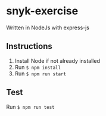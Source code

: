 # snyk-exercise
Written in NodeJs with express-js

## Instructions
1. Install Node if not already installed
2. Run ```$ npm install```
3. Run ```$ npm run start```

## Test

Run ```$ npm run test```